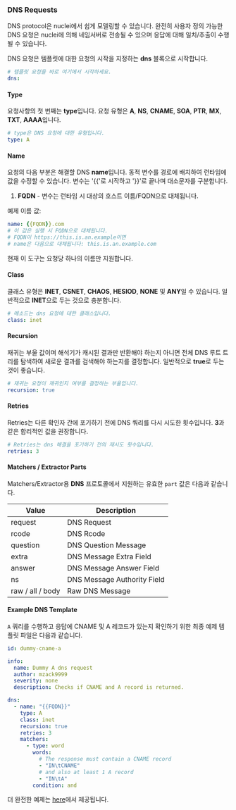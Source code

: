 ### DNS Requests

DNS protocol은 nuclei에서 쉽게 모델링할 수 있습니다. 완전히 사용자 정의 가능한 DNS 요청은 nuclei에 의해 네임서버로 전송될 수 있으며 응답에 대해 일치/추출이 수행될 수 있습니다.

DNS 요청은 템플릿에 대한 요청의 시작을 지정하는 **dns** 블록으로 시작합니다.

```yaml
# 템플릿 요청을 바로 여기에서 시작하세요.
dns:
```

#### Type

요청사항의 첫 번째는 **type**입니다. 요청 유형은 **A**, **NS**, **CNAME**, **SOA**, **PTR**, **MX**, **TXT**, **AAAA**입니다.

```yaml
# type은 DNS 요청에 대한 유형입니다.
type: A
```

#### Name

요청의 다음 부분은 해결할 DNS **name**입니다. 동적 변수를 경로에 배치하여 런타임에 값을 수정할 수 있습니다. 변수는 '{{'로 시작하고 '}}'로 끝나며 대소문자를 구분합니다.

1. **FQDN** - 변수는 런타임 시 대상의 호스트 이름/FQDN으로 대체됩니다.

예제 이름 값:

```yaml
name: {{FQDN}}.com
# 이 값은 실행 시 FQDN으로 대체됩니다.
# FQDN이 https://this.is.an.example이면
# name은 다음으로 대체됩니다: this.is.an.example.com
```

현재 이 도구는 요청당 하나의 이름만 지원합니다.

#### Class

클래스 유형은 **INET**, **CSNET**, **CHAOS**, **HESIOD**, **NONE** 및 **ANY**일 수 있습니다. 일반적으로 **INET**으로 두는 것으로 충분합니다.

```yaml
# 메소드는 dns 요청에 대한 클래스입니다.
class: inet
```

#### Recursion

재귀는 부울 값이며 해석기가 캐시된 결과만 반환해야 하는지 아니면 전체 DNS 루트 트리를 탐색하여 새로운 결과를 검색해야 하는지를 결정합니다. 일반적으로 **true**로 두는 것이 좋습니다.

```yaml
# 재귀는 요청이 재귀인지 여부를 결정하는 부울입니다.
recursion: true
```

#### Retries

Retries는 다른 확인자 간에 포기하기 전에 DNS 쿼리를 다시 시도한 횟수입니다. **3**과 같은 합리적인 값을 권장합니다.

```yaml
# Retries는 dns 해결을 포기하기 전의 재시도 횟수입니다.
retries: 3
```

#### Matchers / Extractor Parts

Matchers/Extractor용 **DNS** 프로토콜에서 지원하는 유효한 `part` 값은 다음과 같습니다.

| Value            | Description                 |
|------------------|-----------------------------|
| request          | DNS Request                 |
| rcode            | DNS Rcode                   |
| question         | DNS Question Message        |
| extra            | DNS Message Extra Field     |
| answer           | DNS Message Answer Field    |
| ns               | DNS Message Authority Field |
| raw / all / body | Raw DNS Message             |


#### **Example DNS Template**

`A` 쿼리를 수행하고 응답에 CNAME 및 A 레코드가 있는지 확인하기 위한 최종 예제 템플릿 파일은 다음과 같습니다.

```yaml
id: dummy-cname-a

info:
  name: Dummy A dns request
  author: mzack9999
  severity: none
  description: Checks if CNAME and A record is returned.

dns:
  - name: "{{FQDN}}"
    type: A
    class: inet
    recursion: true
    retries: 3
    matchers:
      - type: word
        words:
          # The response must contain a CNAME record
          - "IN\tCNAME"
          # and also at least 1 A record
          - "IN\tA"
        condition: and
```

더 완전한 예제는 [here](../../template-examples/dns.md)에서 제공됩니다.
